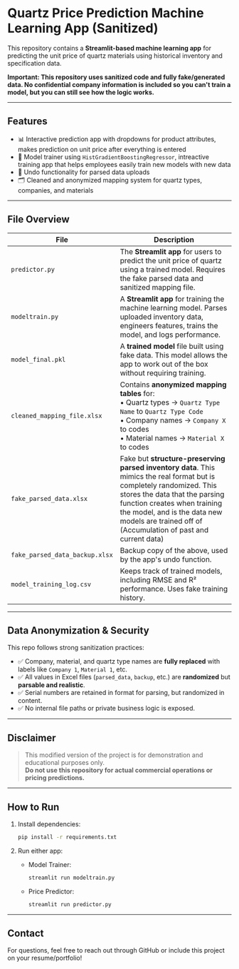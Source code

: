 # Quartz Price Prediction Machine Learning App (Sanitized)

This repository contains a **Streamlit-based machine learning app** for predicting the unit price of quartz materials using historical inventory and specification data.

**Important: This repository uses sanitized code and fully fake/generated data. No confidential company information is included so you can't train a model, but you can still see how the logic works.**

---

## Features

- 📊 Interactive prediction app with dropdowns for product attributes, makes prediction on unit price after everything is entered
- 🧠 Model trainer using `HistGradientBoostingRegressor`, intreactive training app that helps employees easily train new models with new data
- 🔁 Undo functionality for parsed data uploads
- 🗂️ Cleaned and anonymized mapping system for quartz types, companies, and materials

---

## File Overview

| File | Description |
|------|-------------|
| `predictor.py` | The **Streamlit app** for users to predict the unit price of quartz using a trained model. Requires the fake parsed data and sanitized mapping file. |
| `modeltrain.py` | A **Streamlit app** for training the machine learning model. Parses uploaded inventory data, engineers features, trains the model, and logs performance. |
| `model_final.pkl` | A **trained model** file built using fake data. This model allows the app to work out of the box without requiring training. |
| `cleaned_mapping_file.xlsx` | Contains **anonymized mapping tables** for: <br/>• Quartz types → `Quartz Type Name` to `Quartz Type Code`<br/>• Company names → `Company X` to codes<br/>• Material names → `Material X` to codes |
| `fake_parsed_data.xlsx` | Fake but **structure-preserving parsed inventory data**. This mimics the real format but is completely randomized. This stores the data that the parsing function creates when training the model, and is the data new models are trained off of (Accumulation of past and current data)|
| `fake_parsed_data_backup.xlsx` | Backup copy of the above, used by the app's undo function. |
| `model_training_log.csv` | Keeps track of trained models, including RMSE and R² performance. Uses fake training history. |

---

## Data Anonymization & Security

This repo follows strong sanitization practices:

- ✅ Company, material, and quartz type names are **fully replaced** with labels like `Company 1`, `Material 1`, etc.
- ✅ All values in Excel files (`parsed_data`, `backup`, etc.) are **randomized** but **parsable and realistic**.
- ✅ Serial numbers are retained in format for parsing, but randomized in content.
- ✅ No internal file paths or private business logic is exposed.

---

## Disclaimer

> This modified version of the project is for demonstration and educational purposes only.  
> **Do not use this repository for actual commercial operations or pricing predictions.**

---

## How to Run

1. Install dependencies:
    ```bash
    pip install -r requirements.txt
    ```

2. Run either app:
    - Model Trainer:
      ```bash
      streamlit run modeltrain.py
      ```
    - Price Predictor:
      ```bash
      streamlit run predictor.py
      ```

---

## Contact

For questions, feel free to reach out through GitHub or include this project on your resume/portfolio!


